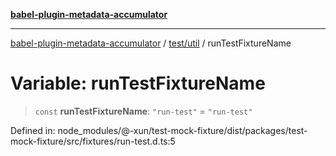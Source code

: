 [**babel-plugin-metadata-accumulator**](../../../README.md)

***

[babel-plugin-metadata-accumulator](../../../README.md) / [test/util](../README.md) / runTestFixtureName

# Variable: runTestFixtureName

> `const` **runTestFixtureName**: `"run-test"` = `"run-test"`

Defined in: node\_modules/@-xun/test-mock-fixture/dist/packages/test-mock-fixture/src/fixtures/run-test.d.ts:5

